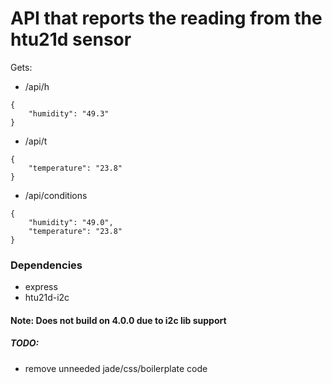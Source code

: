 # API that reports the reading from the htu21d sensor

Gets: 

* /api/h
```
{
    "humidity": "49.3"
}
```
* /api/t
```
{
    "temperature": "23.8"
}
```
* /api/conditions
```
{
    "humidity": "49.0",
    "temperature": "23.8"
}
```

### Dependencies

* express
* htu21d-i2c


#### Note: Does not build on 4.0.0 due to i2c lib support

##### TODO: 
* remove unneeded jade/css/boilerplate code
